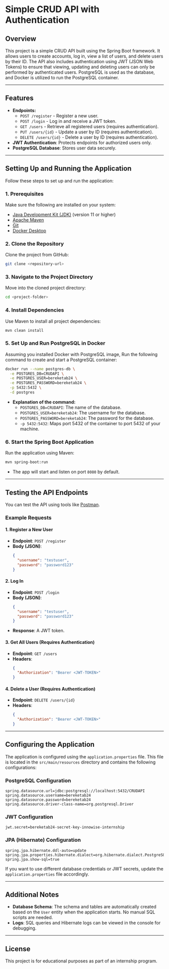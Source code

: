 # Simple CRUD API with Authentication

## Overview
This project is a simple CRUD API built using the Spring Boot framework. It allows users to create accounts, log in, view a list of users, and delete users by their ID. The API also includes authentication using JWT (JSON Web Tokens) to ensure that viewing, updating and deleting users can only be performed by authenticated users. PostgreSQL is used as the database, and Docker is utilized to run the PostgreSQL container.

---

## Features
- **Endpoints:**
  - `POST /register` - Register a new user.
  - `POST /login` - Log in and receive a JWT token.
  - `GET /users` - Retrieve all registered users (requires authentication).
  - `PUT /users/{id}` - Update a user by ID (requires authentication).
  - `DELETE /users/{id}` - Delete a user by ID (requires authentication).
- **JWT Authentication**: Protects endpoints for authorized users only.
- **PostgreSQL Database**: Stores user data securely.

---

## Setting Up and Running the Application
Follow these steps to set up and run the application:

### 1. Prerequisites
Make sure the following are installed on your system:
- [Java Development Kit (JDK)](https://www.oracle.com/java/technologies/javase-jdk11-downloads.html) (version 11 or higher)
- [Apache Maven](https://maven.apache.org/install.html)
- [Git](https://git-scm.com/downloads)
- [Docker Desktop](https://www.docker.com/products/docker-desktop)

### 2. Clone the Repository
Clone the project from GitHub:
```bash
git clone <repository-url>
```

### 3. Navigate to the Project Directory
Move into the cloned project directory:
```bash
cd <project-folder>
```

### 4. Install Dependencies
Use Maven to install all project dependencies:
```bash
mvn clean install
```

### 5. Set Up and Run PostgreSQL in Docker
Assuming you installed Docker with PostgreSQL image,
Run the following command to create and start a PostgreSQL container:
```bash
docker run --name postgres-db \
  -e POSTGRES_DB=CRUDAPI \
  -e POSTGRES_USER=bereketab24 \
  -e POSTGRES_PASSWORD=bereketab24 \
  -p 5432:5432 \
  -d postgres
```
- **Explanation of the command:**
  - `POSTGRES_DB=CRUDAPI`: The name of the database.
  - `POSTGRES_USER=bereketab24`: The username for the database.
  - `POSTGRES_PASSWORD=bereketab24`: The password for the database.
  - `-p 5432:5432`: Maps port 5432 of the container to port 5432 of your machine.

### 6. Start the Spring Boot Application
Run the application using Maven:
```bash
mvn spring-boot:run
```
- The app will start and listen on port `8080` by default.

---

## Testing the API Endpoints
You can test the API using tools like [Postman](https://www.postman.com/).

### Example Requests

#### 1. **Register a New User**
- **Endpoint**: `POST /register`
- **Body (JSON)**:
  ```json
  {
    "username": "testuser",
    "password": "password123"
  }
  ```

#### 2. **Log In**
- **Endpoint**: `POST /login`
- **Body (JSON)**:
  ```json
  {
    "username": "testuser",
    "password": "password123"
  }
  ```
- **Response**: A JWT token.

#### 3. **Get All Users** (Requires Authentication)
- **Endpoint**: `GET /users`
- **Headers**:
  ```json
  {
    "Authorization": "Bearer <JWT-TOKEN>"
  }
  ```

#### 4. **Delete a User** (Requires Authentication)
- **Endpoint**: `DELETE /users/{id}`
- **Headers**:
  ```json
  {
    "Authorization": "Bearer <JWT-TOKEN>"
  }
  ```

---

## Configuring the Application
The application is configured using the `application.properties` file. This file is located in the `src/main/resources` directory and contains the following configurations:

### PostgreSQL Configuration
```properties
spring.datasource.url=jdbc:postgresql://localhost:5432/CRUDAPI
spring.datasource.username=bereketab24
spring.datasource.password=bereketab24
spring.datasource.driver-class-name=org.postgresql.Driver
```

### JWT Configuration
```properties
jwt.secret=bereketab24-secret-key-innowise-internship
```

### JPA (Hibernate) Configuration
```properties
spring.jpa.hibernate.ddl-auto=update
spring.jpa.properties.hibernate.dialect=org.hibernate.dialect.PostgreSQLDialect
spring.jpa.show-sql=true
```

If you want to use different database credentials or JWT secrets, update the `application.properties` file accordingly.

---

## Additional Notes
- **Database Schema**: The schema and tables are automatically created based on the `User` entity when the application starts. No manual SQL scripts are needed.
- **Logs**: SQL queries and Hibernate logs can be viewed in the console for debugging.

---

## License
This project is for educational purposes as part of an internship program.

